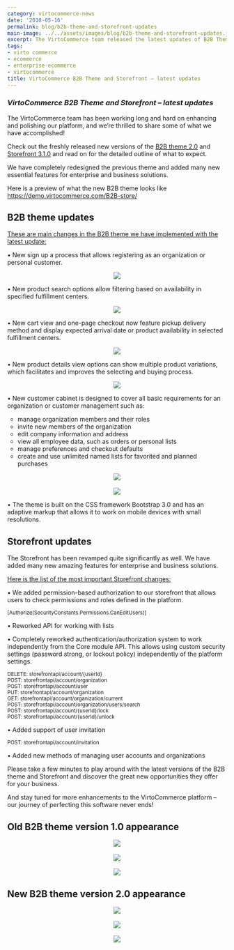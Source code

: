 ```yaml
--- 
category: virtocommerce-news
date: '2018-05-16'
permalink: blog/b2b-theme-and-storefront-updates
main-image: ../../assets/images/blog/b2b-theme-and-storefront-updates.jpg
excerpt: The VirtoCommerce team released the latest updates of B2B Theme and Storefront! Check it out in this article.
tags:
- virto commerce
- ecommerce
- enterprise-ecommerce
- virtocommerce
title: VirtoCommerce B2B Theme and Storefront – latest updates
---
```

### <dfn>VirtoCommerce B2B Theme and Storefront – latest updates</dfn>

The VirtoCommerce team has been working long and hard on enhancing and polishing our platform, and we’re thrilled to share some of what we have accomplished! 

Check out the freshly released new versions of the <a href="https://github.com/VirtoCommerce/vc-theme-b2b/releases/tag/v2.0.0" rel="nofollow">B2B theme 2.0</a> and <a href="https://github.com/VirtoCommerce/vc-storefront-core/releases/tag/v3.1.0" rel="nofollow">Storefront 3.1.0</a> and read on for the detailed outline of what to expect.

 We have completely redesigned the previous theme and added many new essential features for enterprise and business solutions.

Here is a preview of what the new B2B theme looks like https://demo.virtocommerce.com/B2B-store/

<h2>B2B theme updates</h2>

<ins>These are main changes in the B2B theme we have implemented with the latest update:</ins>

•	New sign up a process that allows registering as an organization or personal customer.

<div style="text-align: center;"><img src="../../assets/images/blog/b2b-theme-and-storefront-updates-1.jpg" /></div>

•	New product search options allow filtering based on availability in specified fulfillment centers.

<div style="text-align: center;"><img src="../../assets/images/blog/b2b-theme-and-storefront-updates-2.jpg" /></div>

•	New cart view and one-page checkout now feature pickup delivery method and display expected arrival date or product availability in selected fulfillment centers.

<div style="text-align: center;"><img src="../../assets/images/blog/b2b-theme-and-storefront-updates-3.jpg" /></div>

•	New product details view options can show multiple product variations, which facilitates and improves the selecting and buying process.

<div style="text-align: center;"><img src="../../assets/images/blog/b2b-theme-and-storefront-updates-4.jpg" /></div>

•	New customer cabinet is designed to cover all basic requirements for an organization or customer management such as:	
<ul type="circle">
<li>manage organization members and their roles</li>
<li>invite new members of the organization </li>
<li>edit company information and address</li>
<li>view all employee data, such as orders or personal lists</li>
<li>manage preferences and checkout defaults</li>
<li>create and use unlimited named lists for favorited and planned purchases</li>
</ul>

<div style="text-align: center;"><img src="../../assets/images/blog/b2b-theme-and-storefront-updates-5.jpg" /></div>
<br>
<div style="text-align: center;"><img src="../../assets/images/blog/b2b-theme-and-storefront-updates-6.jpg" /></div>

•	The theme is built on the CSS framework Bootstrap 3.0 and has an adaptive markup that allows it to work on mobile devices with small resolutions.

<h2>Storefront updates</h2>

The Storefront has been revamped quite significantly as well. We have added many new amazing features for enterprise and business solutions.

<ins>Here is the list of the most important Storefront changes:</ins>

•	We added permission-based authorization to our storefront that allows users to check permissions and roles defined in the platform.
 
 <small>[Authorize(SecurityConstants.Permissions.CanEditUsers)]</small>

•	Reworked API for working with  lists 

•	Completely reworked authentication/authorization system to work independently from the Core module API. This allows using custom security settings (password strong, or lockout policy) independently of the platform settings.

<small>DELETE: storefrontapi/account/{userId}</small><br>
<small>POST: storefrontapi/account/organization</small><br>
<small>POST: storefrontapi/account/user</small><br>
<small>PUT: storefrontapi/account/organization</small><br>
<small>GET: storefrontapi/account/organization/current</small><br>
<small>POST: storefrontapi/account/organization/users/search</small><br>
<small>POST: storefrontapi/account/{userId}/lock</small><br>
<small>POST: storefrontapi/account/{userId}/unlock</small><br>

•	Added support of user invitation 

<small>POST: storefrontapi/account/invitation</small>

•	Added new methods of managing user accounts and organizations

Please take a few minutes to play around with the latest versions of the B2B theme and Storefront and discover the great new opportunities they offer for your business. 

And stay tuned for more enhancements to the VirtoCommerce platform – our journey of perfecting this software never ends!

<h2>Old B2B theme version 1.0  appearance</h2>

<div style="text-align: center;"><img src="../../assets/images/blog/b2b-theme-and-storefront-updates-7.jpg" /></div>
<br>
<div style="text-align: center;"><img src="../../assets/images/blog/b2b-theme-and-storefront-updates-8.jpg" /></div>
<br>
<div style="text-align: center;"><img src="../../assets/images/blog/b2b-theme-and-storefront-updates-9.jpg" /></div>

<h2>New B2B theme version 2.0 appearance</h2>

<div style="text-align: center;"><img src="../../assets/images/blog/b2b-theme-and-storefront-updates-10.jpg" /></div>
<br>
<div style="text-align: center;"><img src="../../assets/images/blog/b2b-theme-and-storefront-updates-11.jpg" /></div>
<br>
<div style="text-align: center;"><img src="../../assets/images/blog/b2b-theme-and-storefront-updates-12.jpg" /></div>
